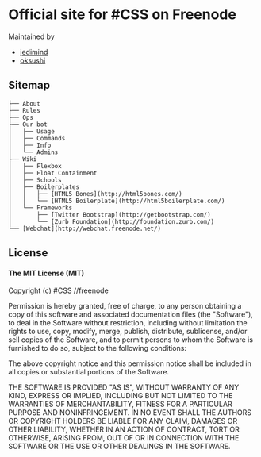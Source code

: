 # Official site for #CSS on Freenode

Maintained by 
* [jedimind](//github.com/pudly)
* [oksushi](//github.com/oksushi)

## Sitemap

````
├── About
├── Rules
├── Ops
├── Our bot
│   ├── Usage
│   ├── Commands
│   ├── Info
│   └── Admins
├── Wiki
│   ├── Flexbox
│   ├── Float Containment
│   ├── Schools
│   ├── Boilerplates
│   │   ├── [HTML5 Bones](http://html5bones.com/)
│   │   └── [HTML5 Boilerplate](http://html5boilerplate.com/)
│   └── Frameworks
│       ├── [Twitter Bootstrap](http://getbootstrap.com/)
│       └── [Zurb Foundation](http://foundation.zurb.com/)
└── [Webchat](http://webchat.freenode.net/)
````


## License

#### The MIT License (MIT)

Copyright (c) #CSS //freenode

Permission is hereby granted, free of charge, to any person obtaining a copy of
this software and associated documentation files (the "Software"), to deal in
the Software without restriction, including without limitation the rights to
use, copy, modify, merge, publish, distribute, sublicense, and/or sell copies
of the Software, and to permit persons to whom the Software is furnished to do
so, subject to the following conditions:

The above copyright notice and this permission notice shall be included in all
copies or substantial portions of the Software.

THE SOFTWARE IS PROVIDED "AS IS", WITHOUT WARRANTY OF ANY KIND, EXPRESS OR
IMPLIED, INCLUDING BUT NOT LIMITED TO THE WARRANTIES OF MERCHANTABILITY,
FITNESS FOR A PARTICULAR PURPOSE AND NONINFRINGEMENT. IN NO EVENT SHALL THE
AUTHORS OR COPYRIGHT HOLDERS BE LIABLE FOR ANY CLAIM, DAMAGES OR OTHER
LIABILITY, WHETHER IN AN ACTION OF CONTRACT, TORT OR OTHERWISE, ARISING FROM,
OUT OF OR IN CONNECTION WITH THE SOFTWARE OR THE USE OR OTHER DEALINGS IN THE
SOFTWARE.
